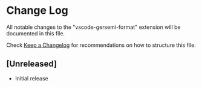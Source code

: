 # Change Log

All notable changes to the "vscode-gersemi-format" extension will be documented in this file.

Check [Keep a Changelog](http://keepachangelog.com/) for recommendations on how to structure this file.

## [Unreleased]

- Initial release